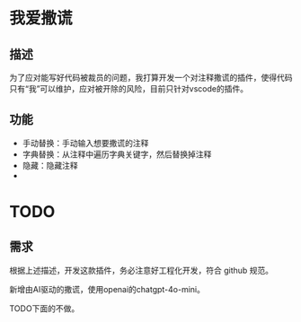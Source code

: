 # 我爱撒谎
## 描述
为了应对能写好代码被裁员的问题，我打算开发一个对注释撒谎的插件，使得代码只有“我”可以维护，应对被开除的风险，目前只针对vscode的插件。

## 功能
- 手动替换：手动输入想要撒谎的注释
- 字典替换：从注释中遍历字典关键字，然后替换掉注释
- 隐藏：隐藏注释
- 
# TODO



## 需求
根据上述描述，开发这款插件，务必注意好工程化开发，符合 github 规范。

新增由AI驱动的撒谎，使用openai的chatgpt-4o-mini。

TODO下面的不做。